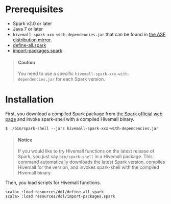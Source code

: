 <!--
  Licensed to the Apache Software Foundation (ASF) under one
  or more contributor license agreements.  See the NOTICE file
  distributed with this work for additional information
  regarding copyright ownership.  The ASF licenses this file
  to you under the Apache License, Version 2.0 (the
  "License"); you may not use this file except in compliance
  with the License.  You may obtain a copy of the License at

    http://www.apache.org/licenses/LICENSE-2.0

  Unless required by applicable law or agreed to in writing,
  software distributed under the License is distributed on an
  "AS IS" BASIS, WITHOUT WARRANTIES OR CONDITIONS OF ANY
  KIND, either express or implied.  See the License for the
  specific language governing permissions and limitations
  under the License.
-->

Prerequisites
============

* Spark v2.0 or later
* Java 7 or later
* `hivemall-spark-xxx-with-dependencies.jar` that can be found in [the ASF distribution mirror](http://www.apache.org/dyn/closer.cgi/incubator/hivemall/).
* [define-all.spark](https://github.com/apache/incubator-hivemall/blob/master/resources/ddl/define-all.spark)
* [import-packages.spark](https://github.com/apache/incubator-hivemall/blob/master/resources/ddl/import-packages.spark)

> #### Caution
> You need to use a specific `hivemall-spark-xxx-with-dependencies.jar` for each Spark version.

Installation
============

First, you download a compiled Spark package from [the Spark official web page](http://spark.apache.org/downloads.html) and invoke spark-shell with a compiled Hivemall binary.

```
$ ./bin/spark-shell --jars hivemall-spark-xxx-with-dependencies.jar
```

> #### Notice
> If you would like to try Hivemall functions on the latest release of Spark, you just say `bin/spark-shell` in a Hivemall package.
> This command automatically downloads the latest Spark version, compiles Hivemall for the version, and invokes spark-shell with the compiled Hivemall binary.

Then, you load scripts for Hivemall functions.

```
scala> :load resources/ddl/define-all.spark
scala> :load resources/ddl/import-packages.spark
```

